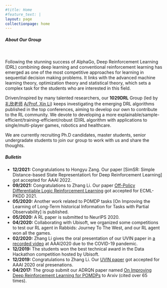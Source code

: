 ```yaml
---
#title: Home
#feature_text: |
layout: page
collectionpage: home
---
```


##### About Our Group

<br />

Following the stunning success of AlphaGo, Deep Reinforcement Learning (DRL) combining deep learning and conventional reinforcement learning has emerged as one of the most competitive approaches for learning in sequential decision making problems. It links with the advanced machine learning theory, optimization theory and statistical theory, which sets a complex task for the students who are interested in this field.

Driven/inspired by many talented researchers, our **1029DRL** Group (led by [礼欣老师](http://cs.bit.edu.cn/szdw/jsml/js/lixin/index.htm) [A/Prof. Xin Li](https://scholar.google.com/citations?user=CpIQOm0AAAAJ&hl=en&authuser=1)) keeps investigating the emerging DRL algorithms published in the top conferences, aiming to develop our own to contribute to the RL community. We devote to developing a more explainable/sample-efficient/training-efficient/robust (D)RL algorithm with applications to single/multi-player games, robotics and healthcare.

We are currently recruiting Ph.D candidates, master students, senior undergradate students to join our group to work with us and share the thoughts.

##### Bulletin
- **12/2021:** Congratulations to Hongyu Zang. Our paper [SimSR: Simple Distance-based State Representation\\ for Deep Reinforcement Learning] got accepted for AAAI 2022.
- **09/2021:** Congratulations to Zhang Li. Our paper [Off-Policy Differentiable Logic Reinforcement Learning](https://2021.ecmlpkdd.org/wp-content/uploads/2021/07/sub_49.pdf) got accepted for ECML-PKDD 2021.
- **05/2020:** Another work related to POMDP tasks [On Improving the Learning of Long-Term historical Information for Tasks with Partial Observability] is published.
- **05/2020:** A RL paper is submitted to NeurIPS 2020.
- **04/2020:** Collaborating with Ubisoft, we organized some competitions to test our RL agent in Rabbids: Journey To The West, and our RL agent won all the games.
- **02/2020:** Zhang Li gives the oral presentation of our UVIN paper in [a recorded video](https://www.youtube.com/watch?v=18IqLrK2ugI&feature=share&fbclid=IwAR3kpUv8H4NQlz3lNl-kZCTI5RD2Ryr3VnlH_4O_32ADt5SwTcqapjX7ryY) at AAAI2020 due to the COVID-19 pandemic.
- **12/2019:** The students won the best technical award in the Data Hackathon competition hosted by Ubisoft.
- **12/2019:** Congratulations to Zhang Li. Our [UVIN paper](https://aaai.org/ojs/index.php/AAAI/article/view/6157) got accepted for AAAI 2020 oral presenations. 
- **04/2017:** The group submit our ADRQN paper named [On Improving Deep Reinforcement Learning for POMDPs](https://arxiv.org/abs/1704.07978) to Arxiv (cited over 65 times).



